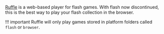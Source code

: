 <!-- trunk-ignore-all(markdownlint/MD041) -->

[Ruffle](https://ruffle.rs/) is a web-based player for flash games. With flash now discontinued, this is the best way to play your flash collection in the browser.

<!-- prettier-ignore -->
!!! important
    Ruffle will only play games stored in platform folders called `flash` or `browser`.
